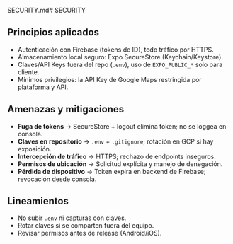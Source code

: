 SECURITY.md# SECURITY

## Principios aplicados

- Autenticación con Firebase (tokens de ID), todo tráfico por HTTPS.
- Almacenamiento local seguro: Expo SecureStore (Keychain/Keystore).
- Claves/API Keys fuera del repo (`.env`), uso de `EXPO_PUBLIC_*` solo para cliente.
- Mínimos privilegios: la API Key de Google Maps restringida por plataforma y API.

## Amenazas y mitigaciones

- **Fuga de tokens** → SecureStore + logout elimina token; no se loggea en consola.
- **Claves en repositorio** → `.env` + `.gitignore`; rotación en GCP si hay exposición.
- **Intercepción de tráfico** → HTTPS; rechazo de endpoints inseguros.
- **Permisos de ubicación** → Solicitud explícita y manejo de denegación.
- **Pérdida de dispositivo** → Token expira en backend de Firebase; revocación desde consola.

## Lineamientos

- No subir `.env` ni capturas con claves.
- Rotar claves si se comparten fuera del equipo.
- Revisar permisos antes de release (Android/iOS).
